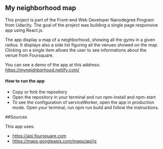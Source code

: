 ## My neighborhood map

This project is part of the Front-end Web Developer Nanodegree Program from Udacity. 
The goal of the project was building a single page responsive app using React.js.

The app display a map of a neighborhood, showing all the gyms in a given radius. 
It displays also a side list figuring all the venues showed on the map.
Clicking on a single item allows the user to see informations about the venue from Foursquare.

You can see a demo of the app at this address: https://myneighborhood.netlify.com/


#### How to run the app
- Copy or fork the repository
- Open the repository in your terminal and run npm-install and npm-start
- To see the configuration of serviceWorker, open the app in production mode. Open your terminal, run npm run build and follow the instructions.

##Sources

This app uses:
- https://api.foursquare.com
- https://maps.googleapis.com/maps/api/js
